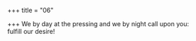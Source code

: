 +++
title = "06"

+++
We by day at the pressing and we by night call upon you:  
fulfill our desire!  
